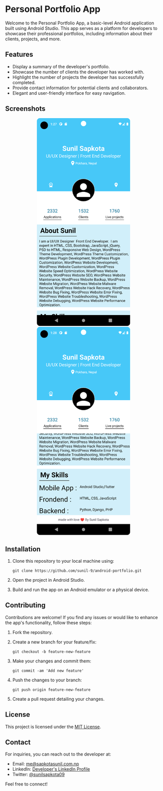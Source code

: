 
# Personal Portfolio App

Welcome to the Personal Portfolio App, a basic-level Android application built using Android Studio. This app serves as a platform for developers to showcase their professional portfolios, including information about their clients, projects, and more.

## Features

- Display a summary of the developer's portfolio.
- Showcase the number of clients the developer has worked with.
- Highlight the number of projects the developer has successfully completed.
- Provide contact information for potential clients and collaborators.
- Elegant and user-friendly interface for easy navigation.

## Screenshots
<div align="center">
  <img src="readme/Screenshot_20230811_132757.png" alt="Screenshot 1" width="300" />
  <img src="readme/Screenshot_20230811_1328091.png" alt="Screenshot 2" width="300" />
</div>


## Installation

1. Clone this repository to your local machine using:

   ```
   git clone https://github.com/sunil-9/android-portfolio.git
   ```

2. Open the project in Android Studio.

3. Build and run the app on an Android emulator or a physical device.



## Contributing

Contributions are welcome! If you find any issues or would like to enhance the app's functionality, follow these steps:

1. Fork the repository.

2. Create a new branch for your feature/fix:

   ```
   git checkout -b feature-new-feature
   ```

3. Make your changes and commit them:

   ```
   git commit -am 'Add new feature'
   ```

4. Push the changes to your branch:

   ```
   git push origin feature-new-feature
   ```

5. Create a pull request detailing your changes.

## License

This project is licensed under the [MIT License](LICENSE).

## Contact

For inquiries, you can reach out to the developer at:

- Email: me@sapkotasunil.com.np
- LinkedIn: [Developer's LinkedIn Profile](https://www.linkedin.com/in/sunilsapkota09/)
- Twitter: [@sunilsapkota09](https://twitter.com/sunilsapkota09)

Feel free to connect!
